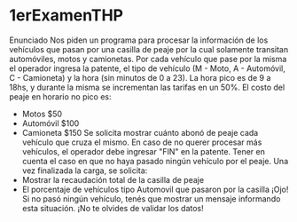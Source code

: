 # 1erExamenTHP
Enunciado
Nos piden un programa para procesar la información de los vehículos que pasan por una casilla de
peaje por la cual solamente transitan automóviles, motos y camionetas.
Por cada vehículo que pase por la misma el operador ingresa la patente, el tipo de vehículo
(M - Moto, A - Automóvil, C - Camioneta) y la hora (sin minutos de 0 a 23).
La hora pico es de 9 a 18hs, y durante la misma se incrementan las tarifas en un 50%.
El costo del peaje en horario no pico es:
- Motos $50
- Automóvil $100
- Camioneta $150
Se solicita mostrar cuánto abonó de peaje cada vehículo que cruza el mismo.
En caso de no querer procesar más vehículos, el operador debe ingresar "FIN" en la patente.
Tener en cuenta el caso en que no haya pasado ningún vehículo por el peaje.
Una vez finalizada la carga, se solicita:
- Mostrar la recaudación total de la casilla de peaje
- El porcentaje de vehículos tipo Automovil que pasaron por la casilla
¡Ojo! Si no pasó ningún vehículo, tenés que mostrar un mensaje informando esta situación.
¡No te olvides de validar los datos!
